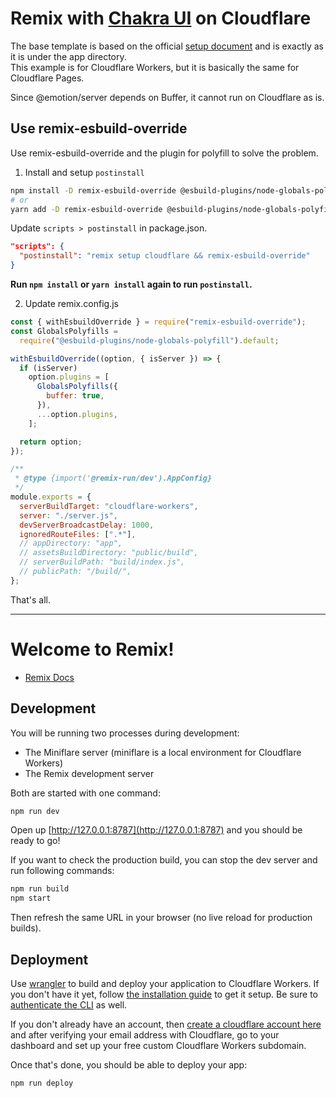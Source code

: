 # Remix with [Chakra UI](https://chakra-ui.com/) on Cloudflare

The base template is based on the official [setup document](https://chakra-ui.com/guides/getting-started/remix-guide) and is exactly as it is under the app directory.  
This example is for Cloudflare Workers, but it is basically the same for Cloudflare Pages.

Since @emotion/server depends on Buffer, it cannot run on Cloudflare as is.

## Use remix-esbuild-override

Use remix-esbuild-override and the plugin for polyfill to solve the problem.

1. Install and setup `postinstall`

```bash
npm install -D remix-esbuild-override @esbuild-plugins/node-globals-polyfill
# or
yarn add -D remix-esbuild-override @esbuild-plugins/node-globals-polyfill
```

Update `scripts > postinstall` in package.json.

```json
"scripts": {
  "postinstall": "remix setup cloudflare && remix-esbuild-override"
}
```

**Run `npm install` or `yarn install` again to run `postinstall`.**

2. Update remix.config.js

```js
const { withEsbuildOverride } = require("remix-esbuild-override");
const GlobalsPolyfills =
  require("@esbuild-plugins/node-globals-polyfill").default;

withEsbuildOverride((option, { isServer }) => {
  if (isServer)
    option.plugins = [
      GlobalsPolyfills({
        buffer: true,
      }),
      ...option.plugins,
    ];

  return option;
});

/**
 * @type {import('@remix-run/dev').AppConfig}
 */
module.exports = {
  serverBuildTarget: "cloudflare-workers",
  server: "./server.js",
  devServerBroadcastDelay: 1000,
  ignoredRouteFiles: [".*"],
  // appDirectory: "app",
  // assetsBuildDirectory: "public/build",
  // serverBuildPath: "build/index.js",
  // publicPath: "/build/",
};
```

That's all.

---

# Welcome to Remix!

- [Remix Docs](https://remix.run/docs)

## Development

You will be running two processes during development:

- The Miniflare server (miniflare is a local environment for Cloudflare Workers)
- The Remix development server

Both are started with one command:

```sh
npm run dev
```

Open up [http://127.0.0.1:8787](http://127.0.0.1:8787) and you should be ready to go!

If you want to check the production build, you can stop the dev server and run following commands:

```sh
npm run build
npm start
```

Then refresh the same URL in your browser (no live reload for production builds).

## Deployment

Use [wrangler](https://developers.cloudflare.com/workers/cli-wrangler) to build and deploy your application to Cloudflare Workers. If you don't have it yet, follow [the installation guide](https://developers.cloudflare.com/workers/cli-wrangler/install-update) to get it setup. Be sure to [authenticate the CLI](https://developers.cloudflare.com/workers/cli-wrangler/authentication) as well.

If you don't already have an account, then [create a cloudflare account here](https://dash.cloudflare.com/sign-up) and after verifying your email address with Cloudflare, go to your dashboard and set up your free custom Cloudflare Workers subdomain.

Once that's done, you should be able to deploy your app:

```sh
npm run deploy
```
